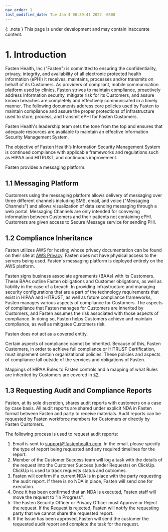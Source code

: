 ```yaml
---
nav_order: 1
last_modified_date: Tue Jan 4 08:39:41 2022 -0800
---
```


{: .note }
This page is under development and may contain inaccurate content.


# 1. Introduction

Fasten Health, Inc ("Fasten") is committed to ensuring the confidentiality, privacy, integrity, and availability of all electronic protected health information (ePHI) it receives, maintains, processes and/or transmits on behalf of its Customers. As providers of compliant, mobile communication platform used by clinics, Fasten strives to maintain compliance, proactively address information security, mitigate risk for its Customers, and assure known breaches are completely and effectively communicated in a timely manner. The following documents address core policies used by Fasten to maintain compliance and assure the proper protections of infrastructure used to store, process, and transmit ePHI for Fasten Customers.

Fasten Health's leadership team sets the tone from the top and ensures that adequate resources are available to maintain an effective Information Security Management System.

The objective of Fasten Health’s Information Security Management System is continued compliance with applicable frameworks and regulations such as HIPAA and HITRUST, and continuous improvement.

Fasten provides a messaging platform.

## 1.1 Messaging Platform

Customers using the messaging platform allows delivery of messaging over three different channels including SMS, email, and voice ("Messaging Channels") and allows visualization of data sending messaging through a web portal. Messaging Channels are only intended for conveying information between Customers and their patients not containing ePHI. Customers are given access to Secure Message service for sending PHI.

## 1.2 Compliance Inheritance

Fasten utilizes AWS for hosting whose privacy documentation can be found on their site at [AWS Privacy](https://aws.amazon.com/privacy/). Fasten does not have physical access to the servers being used. Fasten's messaging platform is deployed entirely on the AWS platform.

Fasten signs business associate agreements (BAAs) with its Customers. These BAAs outline Fasten obligations and Customer obligations, as well as liability in the case of a breach. In providing infrastructure and managing security configurations that are a part of the technology requirements that exist in HIPAA and HITRUST, as well as future compliance frameworks, Fasten manages various aspects of compliance for Customers. The aspects of compliance that Fasten manages for Customers are inherited by Customers, and Fasten assumes the risk associated with those aspects of compliance. In doing so, Fasten helps Customers achieve and maintain compliance, as well as mitigates Customers risk.

Fasten does not act as a covered entity.

Certain aspects of compliance cannot be inherited. Because of this, Fasten Customers, in order to achieve full compliance or HITRUST Certification, must implement certain organizational policies. These policies and aspects of compliance fall outside of the services and obligations of Fasten.

Mappings of HIPAA Rules to Fasten controls and a mapping of what Rules are inherited by Customers are covered in [§2](#2.-hipaa-inheritance).

## 1.3 Requesting Audit and Compliance Reports

Fasten, at its sole discretion, shares audit reports with customers on a case by case basis. All audit reports are shared under explicit NDA in Fasten format between Fasten and party to receive materials. Audit reports can be requested by Fasten workforce members for Customers or directly by Fasten Customers.

The following process is used to request audit reports:

1. Email is sent to support@fastenhealth.com. In the email, please specify the type of report being requested and any required timelines for the report.
1. Member of the Customer Success team will log a task with the details of the request into the Customer Success (under Requests) on ClickUp. ClickUp is used to track requests status and outcomes.
1. Fasten will confirm if a current NDA is in place with the party requesting the audit report. If there is no NDA in place, Fasten will send one for execution.
1. Once it has been confirmed that an NDA is executed, Fasten staff will move the request to "In Progress".
1. The Fasten Security Officer or Privacy Officer must Approve or Reject the request. If the Request is rejected, Fasten will notify the requesting party that we cannot share the requested report.
1. If the Issue has been approved, Fasten will send the customer the requested audit report and complete the task for the request.
